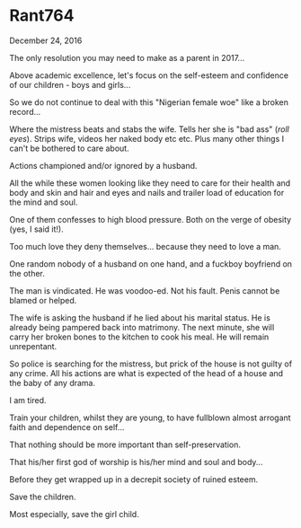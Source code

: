 # Rant764


December 24, 2016

The only resolution you may need to make as a parent in 2017... 

Above academic excellence, let's focus on the self-esteem and confidence of our children - boys and girls...

So we do not continue to deal with this "Nigerian female woe" like a broken record...

Where the mistress beats and stabs the wife. Tells her she is "bad ass" (*roll eyes*). Strips wife, videos her naked body etc etc. Plus many other things I can't be bothered to care about.

Actions championed and/or ignored by a husband.

All the while these women looking like they need to care for their health and body and skin and hair and eyes and nails and trailer load of education for the mind and soul.

One of them confesses to high blood pressure. Both on the verge of obesity (yes, I said it!).

Too much love they deny themselves... because they need to love a man.

One random nobody of a husband on one hand, and a fuckboy boyfriend on the other.

The man is vindicated. He was voodoo-ed. Not his fault. Penis cannot be blamed or helped. 

The wife is asking the husband if he lied about his marital status. He is already being pampered back into matrimony. The next minute, she will carry her broken bones to the kitchen to cook his meal. He will remain unrepentant. 

So police is searching for the mistress, but prick of the house is not guilty of any crime. All his actions are what is expected of the head of a house and the baby of any drama.

I am tired. 

Train your children, whilst they are young, to have fullblown almost arrogant faith and dependence on self...

That nothing should be more important than self-preservation.

That his/her first god of worship is his/her mind and soul and body...

Before they get wrapped up in a decrepit society of ruined esteem.

Save the children.

Most especially, save the girl child.